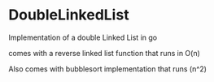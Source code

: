 # DoubleLinkedList

Implementation of a double Linked List in go

comes with a reverse linked list function that runs in O(n)

Also comes with bubblesort implementation  that runs (n^2)
